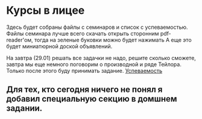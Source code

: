 # Курсы в лицее

Здесь будет собраны файлы с семинаров и список с успеваемостью. 
Файлы семинара лучше всего скачать  открыть сторонним pdf-reader'ом, тогда на зеленые буковки можно будет нажимать
А еще это будет миниатюрной доской объявлений.

На завтра (29.01) решать все задачки не надо, решите сколько сможете, завтра мы еще немного поговорим о производной и ряде Тейлора. Только после этого буду принимать задание. 
[Успеваемость](https://drive.google.com/open?id=1TOS6mTDdAU0MqkWX9ThDURgHvMiqhh7-O1Id6sx1sPQ)
## Для тех, кто сегодня ничего не понял я добавил специальную секцию в домшнем задании. 
